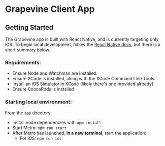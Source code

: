 # Grapevine Client App

## Getting Started

The Grapevine app is built with React Native, and is currently targeting only iOS.
To begin local development, follow the [React Native docs](https://reactnative.dev/docs/environment-setup), but there is a short summary below.

### Requirements:

- Ensure Node and Watchman are installed.
- Ensure XCode is installed, along with the XCode Command Line Tools.
- Install an iOS Simulator in XCode (likely there's one provided already)
- Ensure CocoaPods is installed

### Starting local environment:

From the `app` directory:

- Install node dependencies with `npm install`
- Start Metro: `npm run start`
- After Metro has launched, __in a new terminal__, start the application:
  - For iOS: `npm run ios`
